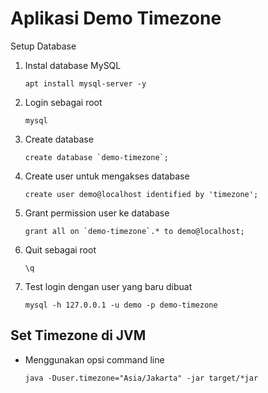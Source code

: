 # Aplikasi Demo Timezone #

Setup Database

1. Instal database MySQL

    ```
    apt install mysql-server -y
    ```

2. Login sebagai root

    ```
    mysql
    ```

3. Create database

    ```
    create database `demo-timezone`;
    ```

4. Create user untuk mengakses database

   ```
   create user demo@localhost identified by 'timezone';
   ```

5. Grant permission user ke database

    ```
    grant all on `demo-timezone`.* to demo@localhost;
    ```

6. Quit sebagai root

    ```
    \q
    ```

7. Test login dengan user yang baru dibuat

    ```
    mysql -h 127.0.0.1 -u demo -p demo-timezone
    ```

## Set Timezone di JVM ##

* Menggunakan opsi command line

    ```
    java -Duser.timezone="Asia/Jakarta" -jar target/*jar
    ```

##